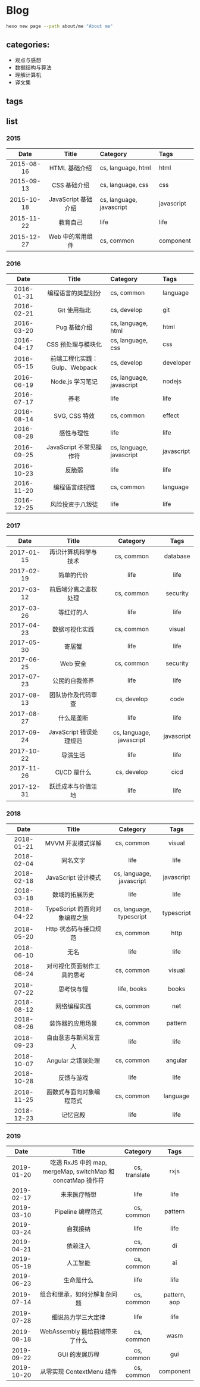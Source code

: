 # Blog

```bash
hexo new page --path about/me "About me"
```

## categories:

- 观点与感想
- 数据结构与算法
- 理解计算机
- 译文集

## tags

## list

### 2015

|    Date    |        Title        | Category                 | Tags       |
| :--------: | :-----------------: | :----------------------- | :--------- |
| 2015-08-16 |    HTML 基础介绍    | cs, language, html       | html       |
| 2015-09-13 |    CSS 基础介绍     | cs, language, css        | css        |
| 2015-10-18 | JavaScript 基础介绍 | cs, language, javascript | javascript |
| 2015-11-22 |      教育自己       | life                     | life       |
| 2015-12-27 |  Web 中的常用组件   | cs, common               | component  |

### 2016

|    Date    |             Title             | Category                 | Tags       |
| :--------: | :---------------------------: | :----------------------- | :--------- |
| 2016-01-31 |      编程语言的类型划分       | cs, common               | language   |
| 2016-02-21 |         Git 使用指北          | cs, develop              | git        |
| 2016-03-20 |         Pug 基础介绍          | cs, language, html       | html       |
| 2016-04-17 |      CSS 预处理与模块化       | cs, language, css        | css        |
| 2016-05-15 | 前端工程化实践：Gulp、Webpack | cs, develop              | developer  |
| 2016-06-19 |       Node.js 学习笔记        | cs, language, javascript | nodejs     |
| 2016-07-17 |             养老              | life                     | life       |
| 2016-08-14 |         SVG, CSS 特效         | cs, common               | effect     |
| 2016-08-28 |          感性与理性           | life                     | life       |
| 2016-09-25 |    JavaScript 不常见操作符    | cs, language, javascript | javascript |
| 2016-10-23 |            反脆弱             | life                     | life       |
| 2016-11-20 |        编程语言歧视链         | cs, common               | language   |
| 2016-12-25 |       风险投资于八叛徒        | life                     | life       |

### 2017

|    Date    |          Title          |         Category         |    Tags    |
| :--------: | :---------------------: | :----------------------: | :--------: |
| 2017-01-15 |  再识计算机科学与技术   |        cs, common        |  database  |
| 2017-02-19 |       简单的代价        |           life           |    life    |
| 2017-03-12 |  前后端分离之鉴权处理   |        cs, common        |  security  |
| 2017-03-26 |       等红灯的人        |           life           |    life    |
| 2017-04-23 |     数据可视化实践      |        cs, common        |   visual   |
| 2017-05-30 |         寄居蟹          |           life           |    life    |
| 2017-06-25 |        Web 安全         |        cs, common        |  security  |
| 2017-07-23 |     公民的自我修养      |           life           |    life    |
| 2017-08-13 |   团队协作及代码审查    |       cs, develop        |    code    |
| 2017-08-27 |       什么是垄断        |           life           |    life    |
| 2017-09-24 | JavaScript 错误处理规范 | cs, language, javascript | javascript |
| 2017-10-22 |        导演生活         |           life           |    life    |
| 2017-11-26 |      CI/CD 是什么       |       cs, develop        |    cicd    |
| 2017-12-31 |   跃迁成本与价值洼地    |           life           |    life    |

### 2018

|    Date    |             Title             |         Category         |    Tags    |
| :--------: | :---------------------------: | :----------------------: | :--------: |
| 2018-01-21 |       MVVM 开发模式详解       |        cs, common        |   visual   |
| 2018-02-04 |           同名文字            |           life           |    life    |
| 2018-02-18 |      JavaScript 设计模式      | cs, language, javascript | javascript |
| 2018-03-18 |        数域的拓展历史         |           life           |    life    |
| 2018-04-22 | TypeScript 的面向对象编程之旅 | cs, language, typescript | typescript |
| 2018-05-20 |     Http 状态码与接口规范     |        cs, common        |    http    |
| 2018-06-10 |             无名              |           life           |    life    |
| 2018-06-24 |  对可视化页面制作工具的思考   |        cs, common        |   visual   |
| 2018-07-22 |          思考快与慢           |       life, books        |   books    |
| 2018-08-12 |         网络编程实践          |        cs, common        |    net     |
| 2018-08-26 |       装饰器的应用场景        |        cs, common        |  pattern   |
| 2018-09-23 |     自由意志与新闻发言人      |           life           |    life    |
| 2018-10-07 |      Angular 之错误处理       |        cs, common        |  angular   |
| 2018-10-28 |          反馈与游戏           |           life           |    life    |
| 2018-11-25 |   函数式与面向对象编程范式    |        cs, common        |  language  |
| 2018-12-23 |           记忆宫殿            |           life           |    life    |

### 2019

|    Date    |                            Title                            |   Category    |     Tags     |
| :--------: | :---------------------------------------------------------: | :-----------: | :----------: |
| 2019-01-20 | 吃透 RxJS 中的 map, mergeMap, switchMap 和 concatMap 操作符 | cs, translate |     rxjs     |
| 2019-02-17 |                        未来医疗畅想                         |     life      |     life     |
| 2019-03-10 |                      Pipeline 编程范式                      |  cs, common   |   pattern    |
| 2019-03-24 |                          自我接纳                           |     life      |     life     |
| 2019-04-21 |                          依赖注入                           |  cs, common   |      di      |
| 2019-05-19 |                          人工智能                           |  cs, common   |      ai      |
| 2019-06-23 |                         生命是什么                          |     life      |     life     |
| 2019-07-14 |                组合和继承，如何分解复杂问题                 |  cs, common   | pattern, aop |
| 2019-07-28 |                     细说热力学三大定律                      |     life      |     life     |
| 2019-08-18 |               WebAssembly 能给前端带来了什么                |  cs, common   |     wasm     |
| 2019-09-22 |                       GUI 的发展历程                        |  cs, common   |     gui      |
| 2019-10-20 |                  从零实现 ContextMenu 组件                  |  cs, common   |  component   |
